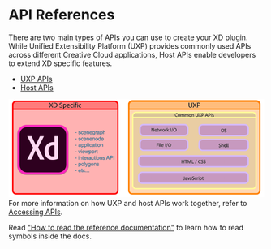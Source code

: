 # API References

There are two main types of APIs you can use to create your XD plugin. While Unified Extensibility Platform (UXP) provides commonly used APIs across different Creative Cloud applications, Host APIs enable developers to extend XD specific features.

- [UXP APIs](/reference/uxp/index.md)
- [Host APIs](xd-index.md)

![UXP and host APIs](/images/uxpandhost.png)
For more information on how UXP and host APIs work together, refer to [Accessing APIs](/reference/core/apis.md).

Read ["How to read the reference documentation"](/reference/how-to-read.md) to learn how to read symbols inside the docs.